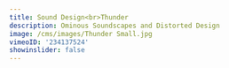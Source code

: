 ```yaml
---
title: Sound Design<br>Thunder
description: Ominous Soundscapes and Distorted Design
image: /cms/images/Thunder Small.jpg
vimeoID: '234137524'
showinslider: false
---
```

















